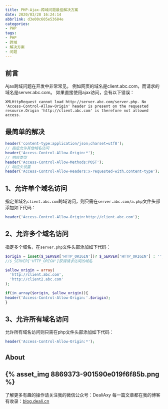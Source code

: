 ```yaml
---
title: PHP-Ajax-跨域问题最佳解决方案
date: 2020/03/28 16:24:14
abbrlink: d3e00c605e53684e
categories:
- PHP
tags:
- PHP
- 跨域
- 解决方案
- 问题
---
```

## 前言
Ajax跨域问题在开发中非常常见。
例如网页的域名是client.abc.com，而请求的域名是server.abc.com。
如果直接使用ajax访问，会有以下错误：

    XMLHttpRequest cannot load http://server.abc.com/server.php. No 'Access-Control-Allow-Origin' header is present on the requested resource.Origin 'http://client.abc.com' is therefore not allowed access.

## 最简单的解决
```php
header('content-type:application/json;charset=utf8');  
// 指定允许其他域名访问  
header('Access-Control-Allow-Origin:*');  
// 响应类型  
header('Access-Control-Allow-Methods:POST');  
// 响应头设置  
header('Access-Control-Allow-Headers:x-requested-with,content-type');
```

## 1、允许单个域名访问

指定某域名`client.abc.com`跨域访问，则只需在`server.abc.com/a.php`文件头部添加如下代码：

```php
header('Access-Control-Allow-Origin:http://client.abc.com');
```

## 2、允许多个域名访问

指定多个域名，在`server.php`文件头部添加如下代码：

```php
$origin = isset($_SERVER['HTTP_ORIGIN'])? $_SERVER['HTTP_ORIGIN'] : '';
//$_SERVER['HTTP_ORIGN']获得请求访问的域名

$allow_origin = array(
  'http://client.abc.com',
  'http://client2.abc.com'
);

if(in_array($origin, $allow_origin)){
header('Access-Control-Allow-Origin:'.$origin);
}
```

## 3、允许所有域名访问

允许所有域名访问则只需在php文件头部添加如下代码：

```php
header('Access-Control-Allow-Origin:*');
```


## About
{% asset_img 8869373-901590e019f6f85b.png %}
---------------
了解更多有趣的操作请关注我的微信公众号：DealiAxy
每一篇文章都在我的博客有收录：[blog.deali.cn](http://blog.deali.cn)
